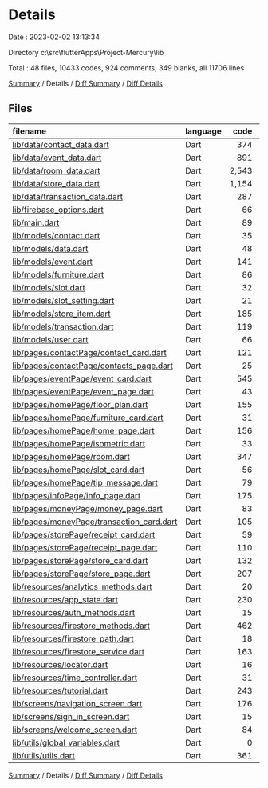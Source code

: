 # Details

Date : 2023-02-02 13:13:34

Directory c:\\src\\flutterApps\\Project-Mercury\\lib

Total : 48 files,  10433 codes, 924 comments, 349 blanks, all 11706 lines

[Summary](results.md) / Details / [Diff Summary](diff.md) / [Diff Details](diff-details.md)

## Files
| filename | language | code | comment | blank | total |
| :--- | :--- | ---: | ---: | ---: | ---: |
| [lib/data/contact_data.dart](/lib/data/contact_data.dart) | Dart | 374 | 0 | 5 | 379 |
| [lib/data/event_data.dart](/lib/data/event_data.dart) | Dart | 891 | 0 | 3 | 894 |
| [lib/data/room_data.dart](/lib/data/room_data.dart) | Dart | 2,543 | 150 | 9 | 2,702 |
| [lib/data/store_data.dart](/lib/data/store_data.dart) | Dart | 1,154 | 490 | 2 | 1,646 |
| [lib/data/transaction_data.dart](/lib/data/transaction_data.dart) | Dart | 287 | 2 | 4 | 293 |
| [lib/firebase_options.dart](/lib/firebase_options.dart) | Dart | 66 | 12 | 6 | 84 |
| [lib/main.dart](/lib/main.dart) | Dart | 89 | 7 | 7 | 103 |
| [lib/models/contact.dart](/lib/models/contact.dart) | Dart | 35 | 0 | 6 | 41 |
| [lib/models/data.dart](/lib/models/data.dart) | Dart | 48 | 0 | 4 | 52 |
| [lib/models/event.dart](/lib/models/event.dart) | Dart | 141 | 0 | 11 | 152 |
| [lib/models/furniture.dart](/lib/models/furniture.dart) | Dart | 86 | 7 | 14 | 107 |
| [lib/models/slot.dart](/lib/models/slot.dart) | Dart | 32 | 1 | 4 | 37 |
| [lib/models/slot_setting.dart](/lib/models/slot_setting.dart) | Dart | 21 | 0 | 2 | 23 |
| [lib/models/store_item.dart](/lib/models/store_item.dart) | Dart | 185 | 0 | 11 | 196 |
| [lib/models/transaction.dart](/lib/models/transaction.dart) | Dart | 119 | 0 | 8 | 127 |
| [lib/models/user.dart](/lib/models/user.dart) | Dart | 66 | 0 | 5 | 71 |
| [lib/pages/contactPage/contact_card.dart](/lib/pages/contactPage/contact_card.dart) | Dart | 121 | 0 | 4 | 125 |
| [lib/pages/contactPage/contacts_page.dart](/lib/pages/contactPage/contacts_page.dart) | Dart | 25 | 0 | 4 | 29 |
| [lib/pages/eventPage/event_card.dart](/lib/pages/eventPage/event_card.dart) | Dart | 545 | 3 | 19 | 567 |
| [lib/pages/eventPage/event_page.dart](/lib/pages/eventPage/event_page.dart) | Dart | 43 | 0 | 3 | 46 |
| [lib/pages/homePage/floor_plan.dart](/lib/pages/homePage/floor_plan.dart) | Dart | 155 | 10 | 16 | 181 |
| [lib/pages/homePage/furniture_card.dart](/lib/pages/homePage/furniture_card.dart) | Dart | 31 | 1 | 5 | 37 |
| [lib/pages/homePage/home_page.dart](/lib/pages/homePage/home_page.dart) | Dart | 156 | 5 | 7 | 168 |
| [lib/pages/homePage/isometric.dart](/lib/pages/homePage/isometric.dart) | Dart | 33 | 4 | 8 | 45 |
| [lib/pages/homePage/room.dart](/lib/pages/homePage/room.dart) | Dart | 347 | 76 | 18 | 441 |
| [lib/pages/homePage/slot_card.dart](/lib/pages/homePage/slot_card.dart) | Dart | 56 | 1 | 4 | 61 |
| [lib/pages/homePage/tip_message.dart](/lib/pages/homePage/tip_message.dart) | Dart | 79 | 0 | 2 | 81 |
| [lib/pages/infoPage/info_page.dart](/lib/pages/infoPage/info_page.dart) | Dart | 175 | 1 | 5 | 181 |
| [lib/pages/moneyPage/money_page.dart](/lib/pages/moneyPage/money_page.dart) | Dart | 83 | 0 | 4 | 87 |
| [lib/pages/moneyPage/transaction_card.dart](/lib/pages/moneyPage/transaction_card.dart) | Dart | 105 | 2 | 3 | 110 |
| [lib/pages/storePage/receipt_card.dart](/lib/pages/storePage/receipt_card.dart) | Dart | 59 | 0 | 3 | 62 |
| [lib/pages/storePage/receipt_page.dart](/lib/pages/storePage/receipt_page.dart) | Dart | 110 | 0 | 4 | 114 |
| [lib/pages/storePage/store_card.dart](/lib/pages/storePage/store_card.dart) | Dart | 132 | 84 | 3 | 219 |
| [lib/pages/storePage/store_page.dart](/lib/pages/storePage/store_page.dart) | Dart | 207 | 1 | 5 | 213 |
| [lib/resources/analytics_methods.dart](/lib/resources/analytics_methods.dart) | Dart | 20 | 0 | 6 | 26 |
| [lib/resources/app_state.dart](/lib/resources/app_state.dart) | Dart | 230 | 17 | 28 | 275 |
| [lib/resources/auth_methods.dart](/lib/resources/auth_methods.dart) | Dart | 15 | 0 | 7 | 22 |
| [lib/resources/firestore_methods.dart](/lib/resources/firestore_methods.dart) | Dart | 462 | 15 | 21 | 498 |
| [lib/resources/firestore_path.dart](/lib/resources/firestore_path.dart) | Dart | 18 | 0 | 6 | 24 |
| [lib/resources/firestore_service.dart](/lib/resources/firestore_service.dart) | Dart | 163 | 11 | 15 | 189 |
| [lib/resources/locator.dart](/lib/resources/locator.dart) | Dart | 16 | 6 | 3 | 25 |
| [lib/resources/time_controller.dart](/lib/resources/time_controller.dart) | Dart | 31 | 7 | 8 | 46 |
| [lib/resources/tutorial.dart](/lib/resources/tutorial.dart) | Dart | 243 | 0 | 6 | 249 |
| [lib/screens/navigation_screen.dart](/lib/screens/navigation_screen.dart) | Dart | 176 | 1 | 9 | 186 |
| [lib/screens/sign_in_screen.dart](/lib/screens/sign_in_screen.dart) | Dart | 15 | 0 | 3 | 18 |
| [lib/screens/welcome_screen.dart](/lib/screens/welcome_screen.dart) | Dart | 84 | 0 | 4 | 88 |
| [lib/utils/global_variables.dart](/lib/utils/global_variables.dart) | Dart | 0 | 0 | 2 | 2 |
| [lib/utils/utils.dart](/lib/utils/utils.dart) | Dart | 361 | 10 | 13 | 384 |

[Summary](results.md) / Details / [Diff Summary](diff.md) / [Diff Details](diff-details.md)